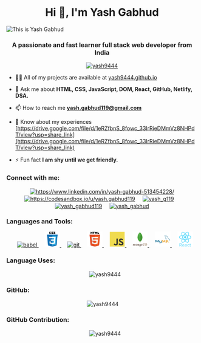 <!---
yash9444/yash9444 is a ✨ special ✨ repository because its `README.md` (this file) appears on your GitHub profile.
You can click the Preview link to take a look at your changes.
--->
<h1 align="center">Hi 👋, I'm Yash Gabhud</h1>
<!-- <<<<<<< HEAD -->
<img src="https://github.com/yash9444/yash9444/blob/702ad9d6e28413623d78274d3bb7777c66169479/web-development-yash.mp4" alt="This is Yash Gabhud"/>

<!-- <img src="https://cdnl.iconscout.com/lottie/premium/preview-watermark/web-development-3754057-3179103.mp4" alt="This is Yash Gabhud"/> -->
<!-- >>>>>>> 1334f3e07cbbdbe699a76164b2ee460e3051c818 -->

<h3 align="center">A passionate and fast learner full stack web developer from India</h3>

<p align="center"> <a href="https://github.com/ryo-ma/github-profile-trophy"><img src="https://github-profile-trophy.vercel.app/?username=yash9444" alt="yash9444" /></a> </p>

- 👨‍💻 All of my projects are available at [yash9444.github.io](yash9444.github.io)

- 💬 Ask me about **HTML, CSS, JavaScript, DOM, React, GitHub, Netlify, DSA.**

- 📫 How to reach me **yash.gabhud119@gmail.com**

- 📄 Know about my experiences [https://drive.google.com/file/d/1eRZfbnS_8fowc_33lrRieDMmVz8NHPdT/view?usp=share_link](https://drive.google.com/file/d/1eRZfbnS_8fowc_33lrRieDMmVz8NHPdT/view?usp=share_link)

- ⚡ Fun fact **I am shy until we get friendly.**

<h3 align="left">Connect with me:</h3>
<p align="center" space="10px">
&nbsp; &nbsp; <a href="https://linkedin.com/in/https://www.linkedin.com/in/yash-gabhud-513454228/" target="blank"><img align="center" src="https://raw.githubusercontent.com/rahuldkjain/github-profile-readme-generator/master/src/images/icons/Social/linked-in-alt.svg" alt="https://www.linkedin.com/in/yash-gabhud-513454228/" height="30" width="40" /></a>
&nbsp; &nbsp; <a href="https://codesandbox.com/https://codesandbox.io/u/yash.gabhud119" target="blank"><img align="center" src="https://raw.githubusercontent.com/rahuldkjain/github-profile-readme-generator/master/src/images/icons/Social/codesandbox.svg" alt="https://codesandbox.io/u/yash.gabhud119" height="30" width="40" /></a>
&nbsp; &nbsp; <a href="https://instagram.com/yash_g119" target="blank"><img align="center" src="https://raw.githubusercontent.com/rahuldkjain/github-profile-readme-generator/master/src/images/icons/Social/instagram.svg" alt="yash_g119" height="30" width="40" /></a>
&nbsp; &nbsp; <a href="https://www.hackerrank.com/yash_gabhud119" target="blank"><img align="center" src="https://raw.githubusercontent.com/rahuldkjain/github-profile-readme-generator/master/src/images/icons/Social/hackerrank.svg" alt="yash_gabhud119" height="30" width="40" /></a>
&nbsp; &nbsp; <a href="https://www.leetcode.com/yash_gabhud" target="blank"><img align="center" src="https://raw.githubusercontent.com/rahuldkjain/github-profile-readme-generator/master/src/images/icons/Social/leet-code.svg" alt="yash_gabhud" height="30" width="40" /></a>
</p>

<h3 align="left">Languages and Tools:</h3>
<p align="center"> 
  &nbsp; &nbsp; <a href="https://babeljs.io/" target="_blank" rel="noreferrer"> 
  <img src="https://www.vectorlogo.zone/logos/babeljs/babeljs-icon.svg" alt="babel" width="40" height="40"/> 
  </a> 
  &nbsp; &nbsp; <a href="https://www.w3schools.com/css/" target="_blank" rel="noreferrer"> 
  <img src="https://raw.githubusercontent.com/devicons/devicon/master/icons/css3/css3-original-wordmark.svg" alt="css3" width="40" height="40"/> 
  </a> 
  &nbsp; &nbsp; <a href="https://git-scm.com/" target="_blank" rel="noreferrer"> 
  <img src="https://www.vectorlogo.zone/logos/git-scm/git-scm-icon.svg" alt="git" width="40" height="40"/> 
  </a> 
  &nbsp; &nbsp; <a href="https://www.w3.org/html/" target="_blank" rel="noreferrer"> 
  <img src="https://raw.githubusercontent.com/devicons/devicon/master/icons/html5/html5-original-wordmark.svg" alt="html5" width="40" height="40"/> 
  </a> 
  &nbsp; &nbsp; <a href="https://developer.mozilla.org/en-US/docs/Web/JavaScript" target="_blank" rel="noreferrer"> 
  <img src="https://raw.githubusercontent.com/devicons/devicon/master/icons/javascript/javascript-original.svg" alt="javascript" width="40" height="40"/> 
  </a> 
  &nbsp; &nbsp; <a href="https://www.mongodb.com/" target="_blank" rel="noreferrer"> 
  <img src="https://raw.githubusercontent.com/devicons/devicon/master/icons/mongodb/mongodb-original-wordmark.svg" alt="mongodb" width="40" height="40"/> 
  </a> 
  &nbsp; &nbsp; <a href="https://www.mysql.com/" target="_blank" rel="noreferrer"> 
  <img src="https://raw.githubusercontent.com/devicons/devicon/master/icons/mysql/mysql-original-wordmark.svg" alt="mysql" width="40" height="40"/> 
  </a> 
  &nbsp; &nbsp; <a href="https://reactjs.org/" target="_blank" rel="noreferrer"> 
  <img src="https://raw.githubusercontent.com/devicons/devicon/master/icons/react/react-original-wordmark.svg" alt="react" width="40" height="40"/> </a> 
</p>
<h3 align="left">Language Uses:</h3>
<p align="center">&nbsp; &nbsp; <img align="center" src="https://github-readme-stats.vercel.app/api/top-langs?username=yash9444&show_icons=true&locale=en&layout=compact" alt="yash9444" /></p>
<h3 align="left">GitHub:</h3>
<p align="center">&nbsp;<img align="center" src="https://github-readme-stats.vercel.app/api?username=yash9444&show_icons=true&locale=en" alt="yash9444" /></p>
<h3 align="left">GitHub Contribution:</h3>
<p align="center">&nbsp; &nbsp; <img align="center" src="https://github-readme-streak-stats.herokuapp.com/?user=yash9444&" alt="yash9444" /></p>

